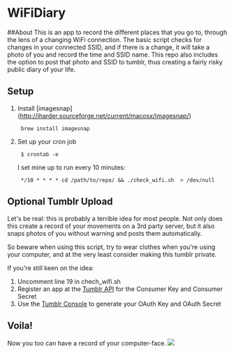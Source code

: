 WiFiDiary
=========
##About
This is an app to record the different places that you go to, through the lens of a changing WiFi connection. The basic script checks for changes in your connected SSID, and if there is a change, it will take a photo of you and record the time and SSID name. This repo also includes the option to post that photo and SSID to tumblr, thus creating a fairly risky public diary of your life.

## Setup
1. Install [imagesnap]
(http://iharder.sourceforge.net/current/macosx/imagesnap/)

		brew install imagesnap

2. Set up your cron job  

		$ crontab -e

	I set mine up to run every 10 minutes:  

		*/10 * * * * cd /path/to/repo/ && ./check_wifi.sh  > /dev/null

## Optional Tumblr Upload

Let's be real: this is probably a terrible idea for most people. Not only does this create a record of your movements on a 3rd party server, but it also snaps photos of you without warning and posts them automatically.

So beware when using this script, try to wear clothes when you're using your computer, and at the very least consider making this tumblr private.

If you're still keen on the idea:

1. Uncomment line 19 in chech_wifi.sh
2. Register an app at the [Tumblr API](https://www.tumblr.com/docs/en/api/v2) for the Consumer Key and Consumer Secret
3. Use the [Tumblr Console](https://api.tumblr.com/console) to generate your OAuth Key and OAuth Secret

## Voila!
Now you too can have a record of your computer-face.
![](http://33.media.tumblr.com/91ab16582ec3e9103aa77d8f1c4aabb6/tumblr_nc82suIKUT1tmz7aco1_1280.jpg)
